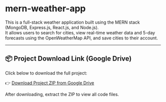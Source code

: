 # mern-weather-app

This is a full-stack weather application built using the MERN stack (MongoDB, Express.js, React.js, and Node.js).  
It allows users to search for cities, view real-time weather data and 5-day forecasts using the OpenWeatherMap API, and save cities to their account.

---

## 📦 Project Download Link (Google Drive)

Click below to download the full project:

👉 [Download Project ZIP from Google Drive](https://drive.google.com/file/d/1l03INA48VEfENbXX7911NoSTGJenhnPD/view?usp=drive_link)

After downloading, extract the ZIP to view all code files.
